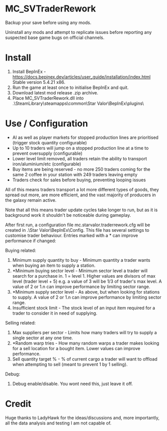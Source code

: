 # MC_SVTraderRework  
  
Backup your save before using any mods.  
  
Uninstall any mods and attempt to replicate issues before reporting any suspected base game bugs on official channels.  
  
Install  
=======  
1. Install BepInEx - https://docs.bepinex.dev/articles/user_guide/installation/index.html Stable version 5.4.21 x86.  
2. Run the game at least once to initialise BepInEx and quit.  
3. Download latest mod release .zip archive.  
4. Place MC_SVTraderRework.dll into .\SteamLibrary\steamapps\common\Star Valor\BepInEx\plugins\  
  
Use / Configuration  
=====
- AI as well as player markets for stopped production lines are prioritised (trigger stock quantity configurable)  
- Up to 10 traders will jump on a stopped production line at a time to prevent oversupply (configurable)  
- Lower level limit removed, all traders retain the ability to transport iron/aluminium/etc (configurable)  
- Buy items are being reserved - no more 250 traders coming for the same 2 coffee in your station with 249 traders leaving empty  
- Traders check for sales before buying, preventing looping issues  
  
All of this means traders transport a lot more different types of goods, they spread out more, are more efficient, and the vast majority of producers in the galaxy remain active.  
  
Note that all this means trader update cycles take longer to run, but as it is background work it shouldn't be noticeable during gameplay.  
  
After first run, a configuration file mc.starvalor.traderrework.cfg will be created in .\Star Valor\BepInEx\Config\.  This file has several settings to customise trader behaviour.  Entries marked with a * can improve performance if changed:  
  
Buying related:  
1. Minimum supply quantity to buy - Minimum quantity a trader wants when buying an item to supply a station.  
2. *Minimum buying sector level - Minimum sector level a trader will search for a purchase in.  1 = level 1.  Higher values are divisors of max level (trader level + 5) e.g. a value of 3 will be 1/3 of trader's max level.  A value of 2 or 1.n can improve performance by limiting sector range.  
3. *Minimum supply sector level - As above, but when looking for stations to supply.  A value of 2 or 1.n can improve performance by limiting sector range.  
4. Insufficient stock limit - The stock level of an input item required for a trader to consider it in need of supplying.  
  
Selling related:  
1. Max suppliers per sector - Limits how many traders will try to supply a single sector at any one time.  
2. *Random warp tries - How many random warps a trader makes looking for a sell location for a bought item.  Lower values can improve performance.  
3. Sell quantity target % - % of current cargo a trader will want to offload when attempting to sell (meant to prevent 1 by 1 selling).  
  
Debug:  
1. Debug enable/disable.  You wont need this, just leave it off.
   
Credit  
=====  
Huge thanks to LadyHawk for the ideas/discussions and, more importantly, all the data analysis and testing I am not capable of.  
